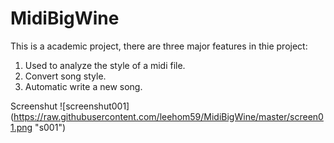 # MidiBigWine
This is a academic project, there are three major features in thie project:

1. Used to analyze the style of a midi file.
2. Convert song style.
3. Automatic write a new song.

Screenshut
![screenshut001] (https://raw.githubusercontent.com/leehom59/MidiBigWine/master/screen01.png "s001")
